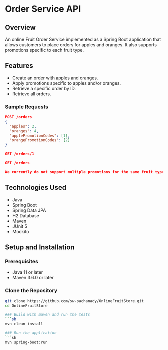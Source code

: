 # Order Service API

## Overview
An online Fruit Order Service implemented as a Spring Boot application that allows customers to place orders 
for apples and oranges. It also supports promotions specific to each fruit type.

## Features
- Create an order with apples and oranges.
- Apply promotions specific to apples and/or oranges.
- Retrieve a specific order by ID.
- Retrieve all orders.

###  Sample Requests
```json
POST /orders
{
  "apples": 2,
  "oranges": 4,
  "applePromotionCodes": [1],
  "orangePromotionCodes": [2]
}

GET /orders/1

GET /orders

We currently do not support multiple promotions for the same fruit type in a single order.
```
## Technologies Used
- Java
- Spring Boot
- Spring Data JPA
- H2 Database
- Maven
- JUnit 5
- Mockito

## Setup and Installation

### Prerequisites
- Java 11 or later
- Maven 3.6.0 or later

### Clone the Repository
```sh
git clone https://github.com/sw-pachanady/OnlineFruitStore.git
cd OnlineFruitStore

### Build with maven and run the tests
```sh
mvn clean install

### Run the application
```sh
mvn spring-boot:run